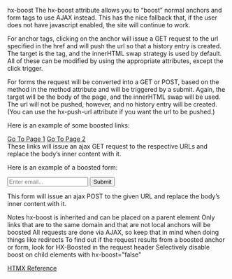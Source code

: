 hx-boost
The hx-boost attribute allows you to “boost” normal anchors and form tags to use AJAX instead. This has the nice fallback that, if the user does not have javascript enabled, the site will continue to work.

For anchor tags, clicking on the anchor will issue a GET request to the url specified in the href and will push the url so that a history entry is created. The target is the <body> tag, and the innerHTML swap strategy is used by default. All of these can be modified by using the appropriate attributes, except the click trigger.

For forms the request will be converted into a GET or POST, based on the method in the method attribute and will be triggered by a submit. Again, the target will be the body of the page, and the innerHTML swap will be used. The url will not be pushed, however, and no history entry will be created. (You can use the hx-push-url attribute if you want the url to be pushed.)

Here is an example of some boosted links:

<div hx-boost="true">
  <a href="/page1">Go To Page 1</a>
  <a href="/page2">Go To Page 2</a>
</div>
These links will issue an ajax GET request to the respective URLs and replace the body’s inner content with it.

Here is an example of a boosted form:

<form hx-boost="true" action="/example" method="post">
    <input name="email" type="email" placeholder="Enter email...">
    <button>Submit</button>
</form>
This form will issue an ajax POST to the given URL and replace the body’s inner content with it.

Notes
hx-boost is inherited and can be placed on a parent element
Only links that are to the same domain and that are not local anchors will be boosted
All requests are done via AJAX, so keep that in mind when doing things like redirects
To find out if the request results from a boosted anchor or form, look for HX-Boosted in the request header
Selectively disable boost on child elements with hx-boost="false"

[HTMX Reference](https://htmx.org/attributes/hx-boost/)
